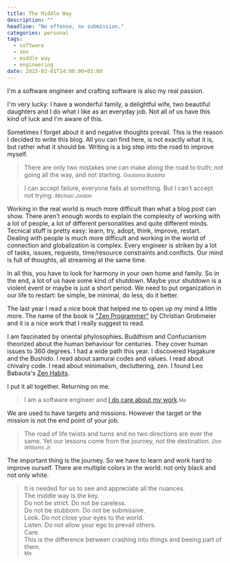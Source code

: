 ```yaml
---
title: The Middle Way
description: ""
headline: "No offense, no submission."
categories: personal
tags: 
  - software
  - zen
  - middle way
  - engineering
date: 2015-03-01T14:00:00+01:00
---
```


I'm a software engineer and crafting software is also my real passion. 

I'm very lucky: I have a wonderful
family, a delightful wife, two beautiful daughters and I do what I like as an everyday job.
Not all of us have this kind of luck and I'm aware of this.

Sometimes I forget about it and negative thoughts prevail.
This is the reason I decided to write this blog.
All you can find here, is not exactly what it is, but rather what it should be.
Writing is a big step into the road to improve myself.

> There are only two mistakes one can make along the road to truth; not going all the way, and not starting.
> <small><cite title="Gautama Buddha">Gautama Buddha</cite></small>

> I can accept failure, everyone fails at something. But I can't accept not trying.
> <small><cite title="Michael Jordan">Michael Jordan</cite></small>

Working in the real world is much more difficult than what a blog post can show.
There aren't enough words to explain the complexity of working with a lot of people,
a lot of different personalities and quite different minds.
Tecnical stuff is pretty easy: learn, try, adopt, think, improve, restart.
Dealing with people is much more difficult and working in the world of connection and globalization is complex.
Every engineer is striken by a lot of tasks, issues, requests, time/resource constraints and conflicts.
Our mind is full of thoughts, all streaming at the same time.

In all this, you have to look for harmony in your own home and family.
So in the end, a lot of us have some kind of shutdown.
Maybe your shutdown is a violent event or maybe is just a short period.
We need to put organization in our life to restart: be simple, be minimal, do less, do it better.

The last year I read a nice book that helped me to open up my mind a little more.
The name of the book is ["Zen Programmer"](http://www.zenprogrammer.org/) by Christian Grobmeier
and it is a nice work that I really suggest to read.

I am fascinated by oriental phylosophies.
Buddhism and Confucianism theorized about the human
behaviour for centuries. They cover human issues to 360 degrees.
I had a wide path this year.
I discovered Hagakure and the Bushido. I read about samurai codes and values.
I read about chivalry code. I read about minimalism, decluttering, zen.
I found Leo Babauta's [Zen Habits](http://zenhabits.net/).

I put it all together. Returning on me.

> I am a software engineer and [I do care about my work](http://zenhabits.net/care/).<small>Me</small>

We are used to have targets and missions.
However the target or the mission is not the end point of your job.

> The road of life twists and turns and no two directions are ever the same.
> Yet our lessons come from the journey, not the destination.
> <small><cite title="Don Williams Jr.">Don Williams Jr.</cite></small>

The important thing is the journey.
So we have to learn and work hard to improve ourself.
There are multiple colors in the world: not only black and not only white.

>It is needed for us to see and appreciate all the nuances.<br>
>The middle way is the key.<br>
>Do not be strict. Do not be careless.<br>
>Do not be stubborn. Do not be submissive.<br>
>Look. Do not close your eyes to the world.<br>
>Listen. Do not allow your ego to prevail others.<br>
>Care.<br>
>This is the difference between crashing into things and beeing part of them.<br>
><small>Me</small>
